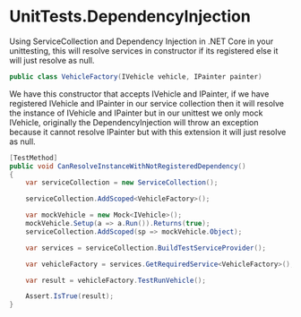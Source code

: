 # UnitTests.DependencyInjection

Using ServiceCollection and Dependency Injection in .NET Core in your unittesting, this will resolve services in constructor if its registered else it will just resolve as null.   

```csharp
public class VehicleFactory(IVehicle vehicle, IPainter painter)
```
We have this constructor that accepts IVehicle and IPainter, if we have registered IVehicle and IPainter in our service collection then it will resolve the instance of IVehicle and IPainter but in our unittest we only mock IVehicle, originally the DependencyInjection will throw an exception because it cannot resolve IPainter but with this extension it will just resolve as null.


```csharp
[TestMethod]
public void CanResolveInstanceWithNotRegisteredDependency()
{
    var serviceCollection = new ServiceCollection();

    serviceCollection.AddScoped<VehicleFactory>();

    var mockVehicle = new Mock<IVehicle>();
    mockVehicle.Setup(a => a.Run()).Returns(true);
    serviceCollection.AddScoped(sp => mockVehicle.Object);

    var services = serviceCollection.BuildTestServiceProvider();

    var vehicleFactory = services.GetRequiredService<VehicleFactory>();

    var result = vehicleFactory.TestRunVehicle();

    Assert.IsTrue(result);
}
```